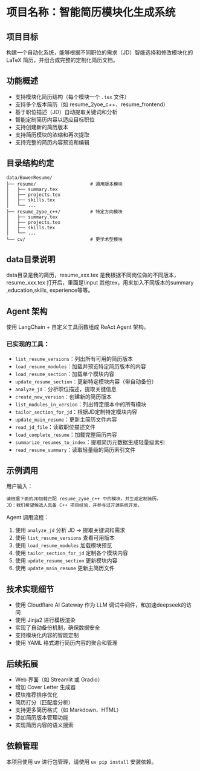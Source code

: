 # 项目名称：智能简历模块化生成系统

## 项目目标
构建一个自动化系统，能够根据不同职位的需求（JD）智能选择和修改模块化的 LaTeX 简历，并组合成完整的定制化简历文档。

## 功能概述

- 支持模块化简历结构（每个模块一个 `.tex` 文件）
- 支持多个版本简历（如 resume_2yoe_c++、resume_frontend）
- 基于职位描述（JD）自动提取关键词和分析
- 智能定制简历内容以适应目标职位
- 支持创建新的简历版本
- 支持简历模块的浓缩和再次提取
- 支持完整的简历内容预览和编辑

## 目录结构约定

```
data/BowenResume/
├── resume/                    # 通用版本模块
│   ├── summary.tex
│   ├── projects.tex
│   ├── skills.tex
│   └── ...
├── resume_2yoe_c++/           # 特定方向模块
│   ├── summary.tex
│   ├── projects.tex
│   ├── skills.tex
│   └── ...
└── cv/                        # 更学术型模块
```

## data目录说明
data目录是我的简历，resume_xxx.tex 是我根据不同岗位做的不同版本，resume_xxx.tex 打开后，里面是\input 其他tex，用来加入不同版本的summary ,education,skills, experience等等。

## Agent 架构

使用 LangChain + 自定义工具函数组成 ReAct Agent 架构。

### 已实现的工具：
- `list_resume_versions`：列出所有可用的简历版本
- `load_resume_modules`：加载并预览特定简历版本的内容
- `load_resume_section`：加载单个模块内容
- `update_resume_section`：更新特定模块内容（带自动备份）
- `analyze_jd`：分析职位描述，提取关键信息
- `create_new_version`：创建新的简历版本
- `list_modules_in_version`：列出特定版本中的所有模块
- `tailor_section_for_jd`：根据JD定制特定模块内容
- `update_main_resume`：更新主简历文件内容
- `read_jd_file`：读取职位描述文件
- `load_complete_resume`：加载完整简历内容
- `summarize_resumes_to_index`：提取简历元数据生成轻量级索引
- `read_resume_summary`：读取轻量级的简历索引文件

## 示例调用
用户输入：
```
请根据下面的JD加载匹配 resume_2yoe_c++ 中的模块，并生成定制简历。
JD：我们希望候选人具备 C++ 项目经验，并参与过开源系统开发。
```

Agent 调用流程：
1. 使用 `analyze_jd` 分析 JD → 提取关键词和需求
2. 使用 `list_resume_versions` 查看可用版本
3. 使用 `load_resume_modules` 加载模块预览
4. 使用 `tailor_section_for_jd` 定制各个模块内容
5. 使用 `update_resume_section` 更新模块内容
6. 使用 `update_main_resume` 更新主简历文件

## 技术实现细节

- 使用 Cloudflare AI Gateway 作为 LLM 调试中间件，和加速deepseek的访问
- 使用 Jinja2 进行模板渲染
- 实现了自动备份机制，确保数据安全
- 支持模块化内容的智能定制
- 使用 YAML 格式进行简历内容的聚合和管理

## 后续拓展

- Web 界面（如 Streamlit 或 Gradio）
- 增加 Cover Letter 生成器
- 模块推荐排序优化
- 简历打分（匹配度分析）
- 支持更多简历格式（如 Markdown、HTML）
- 添加简历版本管理功能
- 实现简历内容的语义搜索

## 依赖管理

本项目使用 uv 进行包管理，请使用 `uv pip install` 安装依赖。
